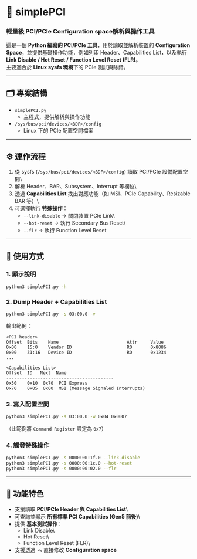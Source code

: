 # 📒 simplePCI

### 輕量級 PCI/PCIe Configuration space解析與操作工具

這是一個 **Python 編寫的 PCI/PCIe 工具**，用於讀取並解析裝置的
**Configuration Space**，並提供基礎操作功能，例如列印
Header、Capabilities List，以及執行 **Link Disable / Hot Reset /
Function Level Reset (FLR)**。\
主要適合於 **Linux sysfs 環境**下的 PCIe 測試與除錯。

------------------------------------------------------------------------

## 🗂️ 專案結構

-   `simplePCI.py`
    -   主程式，提供解析與操作功能
-   `/sys/bus/pci/devices/<BDF>/config`
    -   Linux 下的 PCIe 配置空間檔案

------------------------------------------------------------------------

## ⚙️ 運作流程

1.  從 sysfs (`/sys/bus/pci/devices/<BDF>/config`) 讀取 PCI/PCIe
    設備配置空間\
2.  解析 Header、BAR、Subsystem、Interrupt 等欄位\
3.  透過 **Capabilities List** 找出對應功能（如 MSI、PCIe
    Capability、Resizable BAR 等）\
4.  可選擇執行 **特殊操作**：
    -   `--link-disable` → 關閉裝置 PCIe Link\
    -   `--hot-reset` → 執行 Secondary Bus Reset\
    -   `--flr` → 執行 Function Level Reset

------------------------------------------------------------------------

## 🚀 使用方式

### 1. 顯示說明

``` bash
python3 simplePCI.py -h
```

### 2. Dump Header + Capabilities List

``` bash
python3 simplePCI.py -s 03:00.0 -v
```

輸出範例：

    <PCI header>
    Offset  Bits    Name                          Attr     Value
    0x00    15:0    Vendor ID                     RO       0x8086
    0x00    31:16   Device ID                     RO       0x1234
    ...

    <Capabilities List>
    Offset  ID   Next  Name
    -----------------------------------------
    0x50    0x10  0x70  PCI Express
    0x70    0x05  0x00  MSI (Message Signaled Interrupts)

### 3. 寫入配置空間

``` bash
python3 simplePCI.py -s 03:00.0 -w 0x04 0x0007
```

（此範例將 `Command Register` 設定為 `0x7`）

### 4. 觸發特殊操作

``` bash
python3 simplePCI.py -s 0000:00:1f.0 --link-disable
python3 simplePCI.py -s 0000:00:1c.0 --hot-reset
python3 simplePCI.py -s 0000:00:02.0 --flr
```

------------------------------------------------------------------------

## 📝 功能特色

-   支援讀取 **PCI/PCIe Header 與 Capabilities List**\
-   可查詢並顯示 **所有標準 PCI Capabilities (Gen5 前後)**\
-   提供 **基本測試操作**：
    -   Link Disable\
    -   Hot Reset\
    -   Function Level Reset (FLR)\
-   支援透過 `-w` 直接修改 **Configuration space**
